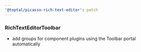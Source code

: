 ```yaml
---
'@toptal/picasso-rich-text-editor': patch
---
```


### RichTextEditorToolbar

- add groups for component plugins using the Toolbar portal automatically
